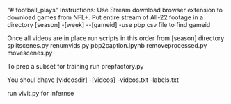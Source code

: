 "# football_plays" 
Instructions: 
   Use Stream download browser extension to download games from NFL+.
   Put entire stream of All-22 footage in a directory
   [season]
   -[week]
   --[gameid] -use pbp csv file to find gameid

   Once all videos are in place
   run scripts in this order from [season] directory
   splitscenes.py
   renumvids.py
   pbp2caption.ipynb
   removeprocessed.py
   movescenes.py

   To prep a subset for training run
   prepfactory.py

   You shoul dhave
   [videosdir]
    -[videos]
    -videos.txt
    -labels.txt

   run vivit.py for infernse